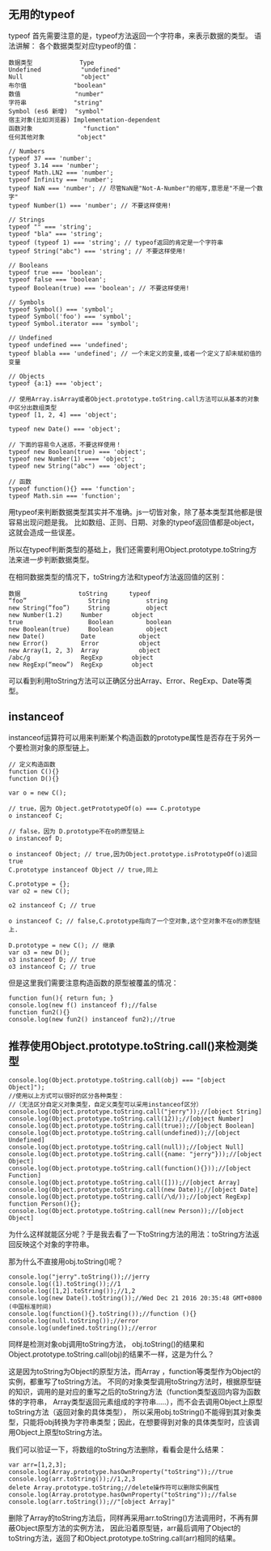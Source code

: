 ## 无用的typeof
typeof  首先需要注意的是，typeof方法返回一个字符串，来表示数据的类型。
语法讲解： 各个数据类型对应typeof的值：
```
数据类型	         Type
Undefined	        "undefined"
Null	            "object"
布尔值	            "boolean"
数值	             "number"
字符串	            "string"
Symbol (es6 新增)	 "symbol"
宿主对象(比如浏览器)	Implementation-dependent
函数对象	          "function"
任何其他对象	       "object"
```
```
// Numbers
typeof 37 === 'number';
typeof 3.14 === 'number';
typeof Math.LN2 === 'number';
typeof Infinity === 'number';
typeof NaN === 'number'; // 尽管NaN是"Not-A-Number"的缩写,意思是"不是一个数字"
typeof Number(1) === 'number'; // 不要这样使用!

// Strings
typeof "" === 'string';
typeof "bla" === 'string';
typeof (typeof 1) === 'string'; // typeof返回的肯定是一个字符串
typeof String("abc") === 'string'; // 不要这样使用!

// Booleans
typeof true === 'boolean';
typeof false === 'boolean';
typeof Boolean(true) === 'boolean'; // 不要这样使用!

// Symbols
typeof Symbol() === 'symbol';
typeof Symbol('foo') === 'symbol';
typeof Symbol.iterator === 'symbol';

// Undefined
typeof undefined === 'undefined';
typeof blabla === 'undefined'; // 一个未定义的变量,或者一个定义了却未赋初值的变量

// Objects
typeof {a:1} === 'object';

// 使用Array.isArray或者Object.prototype.toString.call方法可以从基本的对象中区分出数组类型
typeof [1, 2, 4] === 'object';

typeof new Date() === 'object';

// 下面的容易令人迷惑，不要这样使用！
typeof new Boolean(true) === 'object';
typeof new Number(1) ==== 'object';
typeof new String("abc") === 'object';

// 函数
typeof function(){} === 'function';
typeof Math.sin === 'function';
```

用typeof来判断数据类型其实并不准确。js一切皆对象，除了基本类型其他都是很容易出现问题是我。
比如数组、正则、日期、对象的typeof返回值都是object，这就会造成一些误差。

所以在typeof判断类型的基础上，我们还需要利用Object.prototype.toString方法来进一步判断数据类型。

在相同数据类型的情况下，toString方法和typeof方法返回值的区别：
```
数据	              toString	    typeof
“foo”	              String	      string
new String(“foo”)	  String	      object
new Number(1.2)	    Number	      object
true	              Boolean	      boolean
new Boolean(true)	  Boolean	      object
new Date()	        Date	        object
new Error()	        Error	        object
new Array(1, 2, 3)	Array	        object
/abc/g	            RegExp	      object
new RegExp(“meow”)	RegExp	      object
```

可以看到利用toString方法可以正确区分出Array、Error、RegExp、Date等类型。
## instanceof
instanceof运算符可以用来判断某个构造函数的prototype属性是否存在于另外一个要检测对象的原型链上。 
```
// 定义构造函数
function C(){} 
function D(){} 

var o = new C();

// true，因为 Object.getPrototypeOf(o) === C.prototype
o instanceof C; 

// false，因为 D.prototype不在o的原型链上
o instanceof D; 

o instanceof Object; // true,因为Object.prototype.isPrototypeOf(o)返回true
C.prototype instanceof Object // true,同上

C.prototype = {};
var o2 = new C();

o2 instanceof C; // true

o instanceof C; // false,C.prototype指向了一个空对象,这个空对象不在o的原型链上.

D.prototype = new C(); // 继承
var o3 = new D();
o3 instanceof D; // true
o3 instanceof C; // true
```
但是这里我们需要注意构造函数的原型被覆盖的情况：
```
function fun(){ return fun; }
console.log(new f() instanceof f);//false
function fun2(){}
console.log(new fun2() instanceof fun2);//true
```
## 推荐使用Object.prototype.toString.call()来检测类型

```
console.log(Object.prototype.toString.call(obj) === "[object Object]");
//使用以上方式可以很好的区分各种类型：
//（无法区分自定义对象类型，自定义类型可以采用instanceof区分）
console.log(Object.prototype.toString.call("jerry"));//[object String]
console.log(Object.prototype.toString.call(12));//[object Number]
console.log(Object.prototype.toString.call(true));//[object Boolean]
console.log(Object.prototype.toString.call(undefined));//[object Undefined]
console.log(Object.prototype.toString.call(null));//[object Null]
console.log(Object.prototype.toString.call({name: "jerry"}));//[object Object]
console.log(Object.prototype.toString.call(function(){}));//[object Function]
console.log(Object.prototype.toString.call([]));//[object Array]
console.log(Object.prototype.toString.call(new Date));//[object Date]
console.log(Object.prototype.toString.call(/\d/));//[object RegExp]
function Person(){};
console.log(Object.prototype.toString.call(new Person));//[object Object]
```
为什么这样就能区分呢？于是我去看了一下toString方法的用法：toString方法返回反映这个对象的字符串。

那为什么不直接用obj.toString()呢？
```
console.log("jerry".toString());//jerry
console.log((1).toString());//1
console.log([1,2].toString());//1,2
console.log(new Date().toString());//Wed Dec 21 2016 20:35:48 GMT+0800 (中国标准时间)
console.log(function(){}.toString());//function (){}
console.log(null.toString());//error
console.log(undefined.toString());//error
```
同样是检测对象obj调用toString方法，
obj.toString()的结果和Object.prototype.toString.call(obj)的结果不一样，这是为什么？

这是因为toString为Object的原型方法，而Array ，function等类型作为Object的实例，都重写了toString方法。
不同的对象类型调用toString方法时，根据原型链的知识，调用的是对应的重写之后的toString方法（function类型返回内容为函数体的字符串，
Array类型返回元素组成的字符串.....），而不会去调用Object上原型toString方法（返回对象的具体类型），
所以采用obj.toString()不能得到其对象类型，只能将obj转换为字符串类型；因此，在想要得到对象的具体类型时，应该调用Object上原型toString方法。

我们可以验证一下，将数组的toString方法删除，看看会是什么结果：
```
var arr=[1,2,3];
console.log(Array.prototype.hasOwnProperty("toString"));//true
console.log(arr.toString());//1,2,3
delete Array.prototype.toString;//delete操作符可以删除实例属性
console.log(Array.prototype.hasOwnProperty("toString"));//false
console.log(arr.toString());//"[object Array]"
```
删除了Array的toString方法后，同样再采用arr.toString()方法调用时，不再有屏蔽Object原型方法的实例方法，
因此沿着原型链，arr最后调用了Object的toString方法，返回了和Object.prototype.toString.call(arr)相同的结果。


